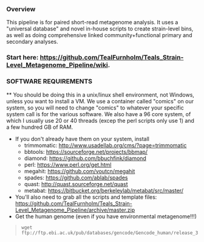 ### Overview
This pipeline is for paired short-read metagenome analysis. It uses a "universal database" and novel in-house scripts to create strain-level bins, as well as doing comprehensive linked community+functional primary and secondary analyses. 
### Start here: https://github.com/TealFurnholm/Teals_Strain-Level_Metagenome_Pipeline/wiki.


### SOFTWARE REQUIREMENTS
 ** You should be doing this in a unix/linux shell environment, not Windows, unless you want to install a VM. We use a container called "comics" on our system, so you will need to change "comics" to whatever your specific system call is for the various software. We also have a 96 core system, of which I usually use 20 or 40 threads (excep the perl scripts only use 1) and a few hundred GB of RAM.
 * If you don't already have them on your system, install 
   - trimmomatic: http://www.usadellab.org/cms/?page=trimmomatic
   - bbtools: https://sourceforge.net/projects/bbmap/
   - diamond: https://github.com/bbuchfink/diamond
   - perl: https://www.perl.org/get.html
   - megahit: https://github.com/voutcn/megahit
   - spades: https://github.com/ablab/spades
   - quast: http://quast.sourceforge.net/quast
   - metabat: https://bitbucket.org/berkeleylab/metabat/src/master/
 * You'll also need to grab all the scripts and template files: https://github.com/TealFurnholm/Teals_Strain-Level_Metagenome_Pipeline/archive/master.zip
 * Get the human genome (even if you have environmental metagenome!!!)
>     wget ftp://ftp.ebi.ac.uk/pub/databases/gencode/Gencode_human/release_36/GRCh38.p13.genome.fa.gz
